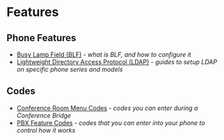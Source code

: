 # Features

## Phone Features

* [Busy Lamp Field (BLF)](./blf.md) - _what is BLF, and how to configure it_
* [Lightweight Directory Access Protocol (LDAP)](./ldap.md) - _guides to setup LDAP on specific phone series and models_ 

## Codes

* [Conference Room Menu Codes](./conference-menu-codes.md) - _codes you can enter during a Conference Bridge_
* [PBX Feature Codes](./pbx-feature-codes.md) - _codes that you can enter into your phone to control how it works_
